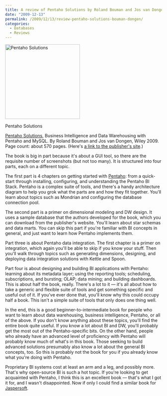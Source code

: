 ```yaml
---
title: A review of Pentaho Solutions by Roland Bouman and Jos van Dongen
date: "2009-12-13"
permalink: /2009/12/13/review-pentaho-solutions-bouman-dongen/
categories:
  - Databases
  - Reviews
---
```

<div id="attachment_1477" class="wp-caption alignleft" style="width: 250px">
  <a href="http://www.amazon.com/Pentaho-Solutions-Business-Intelligence-Warehousing/dp/0470484322?tag=xaprb-20"><img src="http://www.xaprb.com/blog/wp-content/uploads/2009/12/pentaho-solutions.jpg" alt="Pentaho Solutions" title="Pentaho Solutions" width="240" height="240" class="size-full wp-image-1477" /></a><p class="wp-caption-text">
    Pentaho Solutions
  </p>
</div>

[Pentaho Solutions][1], Business Intelligence and Data Warehousing with Pentaho and MySQL. By Roland Bouman and Jos van Dongen, Wiley 2009. Page count: about 570 pages. (Here's [a link to the publisher's site][2].)

The book is big in part because it's about a GUI tool, so there are the requisite number of screenshots (but not too many). It is structured into four parts, each on a different topic.

The first part is 4 chapters on getting started with [Pentaho][3]: from a quick-start through installing, configuring, and understanding the Pentaho BI Stack. Pentaho is a complex suite of tools, and there's a handy architecture diagram to help you grok what the parts are and how they fit together. You'll learn about topics such as Mondrian and configuring the database connection pool.

The second part is a primer on dimensional modeling and DW design. It uses a sample database that the authors developed for the book, which you can download from the publisher's website. You'll learn about star schemas and data marts. You can skip this part if you're familiar with BI concepts in general, and just want to learn how Pentaho implements them.

Part three is about Pentaho data integration. The first chapter is a primer on integration, which again you'll be able to skip if you know your stuff. Then you'll walk through topics such as generating dimensions, designing, and deploying data integration solutions with Kettle and Spoon.

Part four is about designing and building BI applications with Pentaho: learning about its metadata layer; using the reporting tools; scheduling, subscriptions, and bursting; OLAP; data mining; and building dashboards. This is about half the book, really. There's a lot to it &#8212; it's all about how to take a generic and flexible suite of tools and get something specific and useful out of it. If you've ever done that, you'll know why this could occupy half a book. This isn't a simple suite of tools that only does one thing well.

In the end, this is a good beginner-to-intermediate book for people who want to learn about data warehousing, business intelligence, Pentaho, or all of the above. If you don't know anything about these topics, you'll find the entire book quite useful. If you know a lot about BI and DW, you'll probably get the most out of the Pentaho-specific bits. On the other hand, people who already have an advanced level of proficiency with Pentaho will probably know much of what's in this book. Those seeking to build advanced solutions presumably also know a lot about the general BI concepts, too. So this is probably not the book for you if you already know what you're doing with Pentaho.

Proprietary BI systems cost at least an arm and a leg, and possibly more. That's why open-source BI is such a hot topic. If you're looking to get acquainted with Pentaho, I think this is an excellent book &#8212; that's what I got it for, and I wasn't disappointed. Now if only I could find a similar book for [Jaspersoft][4].

 [1]: http://www.amazon.com/Pentaho-Solutions-Business-Intelligence-Warehousing/dp/0470484322?tag=xaprb-20
 [2]: http://www.wiley.com/WileyCDA/WileyTitle/productCd-0470484322.html
 [3]: http://www.pentaho.com/
 [4]: http://www.jaspersoft.com/
